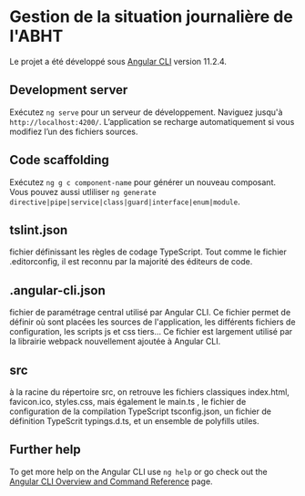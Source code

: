 # Gestion de la situation journalière de l'ABHT

Le projet a été développé sous [Angular CLI](https://github.com/angular/angular-cli) version 11.2.4.

## Development server

Exécutez `ng serve` pour un serveur de développement. Naviguez jusqu'à `http://localhost:4200/`. L’application se recharge automatiquement si vous modifiez l’un des fichiers sources.

## Code scaffolding

Exécutez `ng g c component-name` pour générer un nouveau composant. Vous pouvez aussi utliliser `ng generate directive|pipe|service|class|guard|interface|enum|module`.


## tslint.json

fichier définissant les règles de codage TypeScript. Tout comme le fichier .editorconfig, il est reconnu par la majorité des éditeurs de code.

## .angular-cli.json

 fichier de paramétrage central utilisé par Angular CLI. Ce fichier permet de définir où sont placées les sources de l'application,
les différents fichiers de configuration, les scripts js et css tiers… Ce fichier est largement utilisé par la librairie webpack nouvellement ajoutée à Angular CLI.

## src
 à la racine du répertoire src, on retrouve les fichiers classiques index.html, favicon.ico, styles.css, mais également le main.ts ,
 le fichier de configuration de la compilation TypeScript tsconfig.json, un fichier de définition TypeScrit typings.d.ts, et un ensemble de polyfills utiles.


## Further help

To get more help on the Angular CLI use `ng help` or go check out the [Angular CLI Overview and Command Reference](https://angular.io/cli) page.
